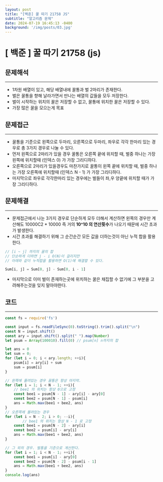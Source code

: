 ```yaml
---
layout: post
title: "[백준] 꿀 따기 21758 JS"
subtitle: "알고리즘 문제"
date: 2024-07-19 16:45:13 -0400
background: '/img/posts/03.jpg'
---
```


# [ 백준 ] 꿀 따기 21758 (js)

[](https://www.acmicpc.net/problem/21758)

## 문제해석

---

- 1차원 배열이 있고, 해당 배열내에 꿀통과 벌 2마리가 존재한다.
- 벌은 꿀통을 향해 날라가면서 만나는 배열의 값들을 모두 저장한다.
- 벌이 시작하는 위치의 꿀은 저장할 수 없고, 꿀통에 위치한 꿀은 저장할 수 있다.
- 가장 많은 꿀을 모으는게 목표

## 문제접근

---

- 꿀통을 기준으로  왼쪽으로 두마리, 오른쪽으로 두마리, 좌우로 각각 한마리 있는 경우로 총 3가지 경우로 나눌 수 있다.
- 먼저 왼쪽으로 2마리가 있을 경우 꿀통은 오른쪽 끝에 위치할 때, 벌중 하나는 가장 왼쪽에 위치할때 (인덱스 0) 가 가장 그리디하다.
- 오른쪽으로 2마리가 있을경우도 마찬가지로 꿀통이 왼쪽 끝에 위치할 때, 벌중 하나는 가장 오른쪽에 위치할때 (인덱스 N - 1) 가 가장 그리디하다.
- 마지막으로 좌우로 각각한마리 있는 경우에는 벌들이 좌,우 양끝에 위치할 때가 가장 그리디하다.

## 문제해결

---

- 문제접근에서 나눈 3가지 경우로 단순하게 모두 더해서 계산하면 왼쪽의 경우만 계산해도 10000C2 * 10000 즉 거의 **10^10 의 연산횟수**가 나오기 때문에 시간 초과가 발생한다.
- 시간 초과를 해결하기 위해 그 순간순간 모든 값을 더하는것이 아닌 누적 합을 활용한다.

```jsx
// [i ~ j] 까지의 꿀의 합
// 단순하게 더하면 j - i O(N)이 걸리지만
// 아래와 같이 누적합을 활용하면 O(1)에 해결할 수 있다.

Sum[i, j] = Sum[0, j] - Sum[0, i - 1] 
```

- 마지막으로 이미 벌이 존재하는곳에 위치하는 꿀은 채집할 수 없기에 그 부분을 고려해주는것을 잊지 말아야한다.

## 코드

---

```jsx
const fs = require('fs')

const input = fs.readFileSync(0).toString().trim().split("\n")
const N = input.shift()
const ary = input.shift().split(" ").map(Number)
let psum = Array(100010).fill(0) // psum[n] n까지의 합

let ans = 0
let sum = 0;
for (let i = 0; i < ary.length; ++i){
    psum[i] = ary[i] + sum
    sum = psum[i]
}

// 왼쪽에 몰려있는 경우 꿀통은 항상 마지막.
for (let i = 1; i < N - 1; ++i){
    // bee1 의 위치는 항상 0으로 고정
    const bee1 = psum[N - 1] - ary[i] - ary[0]
    const bee2 = psum[N - 1] - psum[i]
    ans = Math.max(bee1 + bee2, ans)
}
// 오른쪽에 몰려있는 경우
for (let i = N - 2; i > 0; --i){
		// bee1 의 위치는 항상 N - 1 로 고정
    const bee1 = psum[N - 2] - ary[i]
    const bee2 = psum[i] - ary[i]
    ans = Math.max(bee1 + bee2, ans)
}

// 그 외의 경우. 벌통을 기준으로 계산한다.
for (let i = 1; i < N - 1; ++i){
    const bee1 = psum[i] - ary[0]
    const bee2 = psum[N - 2] - psum[i - 1]
    ans = Math.max(bee1 + bee2, ans)
}
console.log(ans)
```